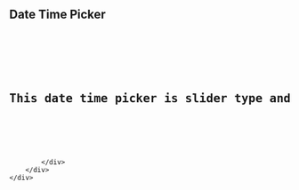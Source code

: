 <script src="http://rawgit.com/dmitrigur/Date-Time-Picker-Relational-Slider-/master/datetimepicker.js"></script>
<link href="http://rawgit.com/dmitrigur/Date-Time-Picker-Relational-Slider-/master/datetimepicker.css" rel="stylesheet">
<h2>Date Time Picker</h2>
<pre>
    <div class="container">
        <div class="block two first">
            <h2>This date time picker is slider type and most usefull in mobile apps</h2>
            <div class="wrap">
                
            </div>
        </div>
    </div>
</pre>
